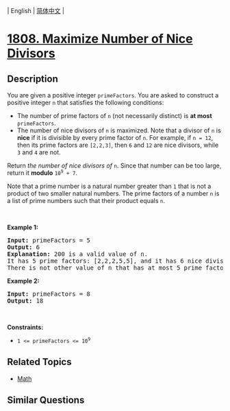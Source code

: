 
| English | [简体中文](README.md) |

# [1808. Maximize Number of Nice Divisors](https://leetcode-cn.com/problems/maximize-number-of-nice-divisors/)

## Description

<p>You are given a positive integer <code>primeFactors</code>. You are asked to construct a positive integer <code>n</code> that satisfies the following conditions:</p>

<ul>
  <li>The number of prime factors of <code>n</code> (not necessarily distinct) is <strong>at most</strong> <code>primeFactors</code>.</li>
  <li>The number of nice divisors of <code>n</code> is maximized. Note that a divisor of <code>n</code> is <strong>nice</strong> if it is divisible by every prime factor of <code>n</code>. For example, if <code>n = 12</code>, then its prime factors are <code>[2,2,3]</code>, then <code>6</code> and <code>12</code> are nice divisors, while <code>3</code> and <code>4</code> are not.</li>
</ul>

<p>Return <em>the number of nice divisors of</em> <code>n</code>. Since that number can be too large, return it <strong>modulo</strong> <code>10<sup>9</sup> + 7</code>.</p>

<p>Note that a prime number is a natural number greater than <code>1</code> that is not a product of two smaller natural numbers. The prime factors of a number <code>n</code> is a list of prime numbers such that their product equals <code>n</code>.</p>

<p>&nbsp;</p>
<p><strong>Example 1:</strong></p>

<pre>
<strong>Input:</strong> primeFactors = 5
<strong>Output:</strong> 6
<strong>Explanation:</strong> 200 is a valid value of n.
It has 5 prime factors: [2,2,2,5,5], and it has 6 nice divisors: [10,20,40,50,100,200].
There is not other value of n that has at most 5 prime factors and more nice divisors.
</pre>

<p><strong>Example 2:</strong></p>

<pre>
<strong>Input:</strong> primeFactors = 8
<strong>Output:</strong> 18
</pre>

<p>&nbsp;</p>
<p><strong>Constraints:</strong></p>

<ul>
	<li><code>1 &lt;= primeFactors &lt;= 10<sup>9</sup></code></li>
</ul>

## Related Topics

- [Math](https://leetcode-cn.com/tag/math)

## Similar Questions


